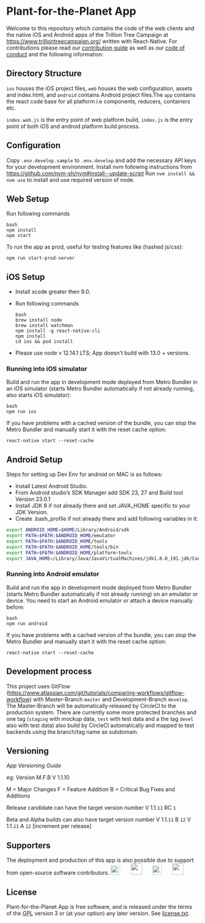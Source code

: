 # Plant-for-the-Planet App

Welcome to this repository which contains the code of the web clients and the native iOS and Android apps of the Trillion Tree Campaign at https://www.trilliontreecampaign.org/ written with React-Native. For contributions please read our [contribution guide](https://github.com/Plant-for-the-Planet-org/treecounter-app/blob/develop/CONTRIBUTING.md) as well as our [code of conduct](https://github.com/Plant-for-the-Planet-org/treecounter-app/blob/develop/CODE_OF_CONDUCT.md) and the following information:

## Directory Structure

`ios` houses the iOS project files, `web` houses the web configuration, assets and index.html, and `android` contains Android project files.The `app` contains the react code base for all platform i.e components, reducers, containers etc.

`index.web.js` is the entry point of web platform build, `index.js` is the entry point of both iOS and android platform build process.

## Configuration

Copy `.env.develop.sample` to `.env.develop` and add the necessary API keys for your development environment.
Install nvm following instructions from https://github.com/nvm-sh/nvm#install--update-script
Run `nvm install && nvm use` to install and use required version of node.

## Web Setup

Run following commands

```
bash
npm install
npm start
```

To run the app as prod, useful for testing features like (hashed js/css):

  ```
  npm run start-prod-server
  ```

## iOS Setup

* Install xcode greater then 9.0.
* Run following commands
  ```
  bash
  brew install node
  brew install watchman
  npm install -g react-native-cli
  npm install
  cd ios && pod install
  ```

* Please use node v 12.14.1 LTS; App doesn't build with 13.0 + versions.

### Running into iOS simulator

Build and run the app in development mode deployed from Metro Bundler in an iOS simulator (starts Metro Bundler automatically if not already running, also starts iOS simulator):

```
bash
npm run ios
```

If you have problems with a cached version of the bundle, you can stop the Metro Bundler and manually start it with the reset cache option:

```
react-native start --reset-cache
```

## Android Setup

Steps for setting up Dev Env for android on MAC is as follows:

* Install Latest Android Studio.
* From Android studio’s SDK Manager add SDK 23, 27 and Build tool Version 23.0.1
* Install JDK 8 if not already there and set JAVA_HOME specific to your JDK Version.
* Create .bash_profile if not already there and add following variables in it:

```bash
export ANDROID_HOME=$HOME/Library/Android/sdk
export PATH=$PATH:$ANDROID_HOME/emulator
export PATH=$PATH:$ANDROID_HOME/tools
export PATH=$PATH:$ANDROID_HOME/tools/bin
export PATH=$PATH:$ANDROID_HOME/platform-tools
export JAVA_HOME=/Library/Java/JavaVirtualMachines/jdk1.8.0_191.jdk/Contents/Home
```

### Running into Android emulator

Build and run the app in development mode deployed from Metro Bundler (starts Metro Bundler automatically if not already running) on an emulator or device. You need to start an Android emulator or attach a device manually before:

```
bash
npm run android
```

If you have problems with a cached version of the bundle, you can stop the Metro Bundler and manually start it with the reset cache option:

```
react-native start --reset-cache
```

## Development process

This project uses GitFlow (https://www.atlassian.com/git/tutorials/comparing-workflows/gitflow-workflow) with Master-Branch `master` and Development-Branch `develop`. The Master-Branch will be automatically released by CircleCI to the production system. There are currently some more protected branches and one tag (`staging` with mockup data, `test` with test data and a the tag `devel` also with test data) also build by CircleCI automatically and mapped to test backends using the branch/tag name as subdomain.

## Versioning

*App Versioning Guide*

eg: Version M.F.B
V 1.1.10

M = Major Changes
F = Feature Addition
B = Critical Bug Fixes and Additions

Release candidate can have the target version number
V 1.1.`11` RC `1`

Beta and Alpha builds can also have target version number
V 1.1.`11` B `12`
V 1.1.`11` A `12` [increment per release]


## Supporters
The deployment and production of this app is also possible due to support from open-source software contributors.
<a href="https://www.browserstack.com">
<img src="https://encrypted-tbn0.gstatic.com/images?q=tbn%3AANd9GcTPH0TU07S98aX7O5PbjVtOwLz5Q-8IAnaRWn6tv_qkxKaAedd9" height="24"></a>&nbsp;&nbsp;&nbsp;&nbsp;&nbsp;&nbsp;
<a href="https://www.elastic.co">
<img src="https://encrypted-tbn0.gstatic.com/images?q=tbn%3AANd9GcTG4fX8xAc2tJIbk7hb5tMPNNPVEbAfCmQKJO7S4xY6au-1fdrj" height="30"></a>&nbsp;&nbsp;&nbsp;&nbsp;&nbsp;&nbsp;
<a href="https://www.bugsnag.com">
<img src="https://global-uploads.webflow.com/5c741219fd0819540590e785/5c741219fd0819856890e790_asset%2039.svg" height="24"></a>&nbsp;&nbsp;&nbsp;&nbsp;&nbsp;&nbsp;
<a href="https://lingohub.com">
<img src="https://encrypted-tbn0.gstatic.com/images?q=tbn%3AANd9GcQqJ0vVrXzxzszvleoGhXuxpMFlGueY5UfBEP-HPtTVTH2j29hv" height="30"></a>

## License

Plant-for-the-Planet App is free software, and is released under the terms of the <abbr title="GNU General Public License">GPL</abbr> version 3 or (at your option) any later version. See <a href="license.txt">license.txt</a>.</p>
